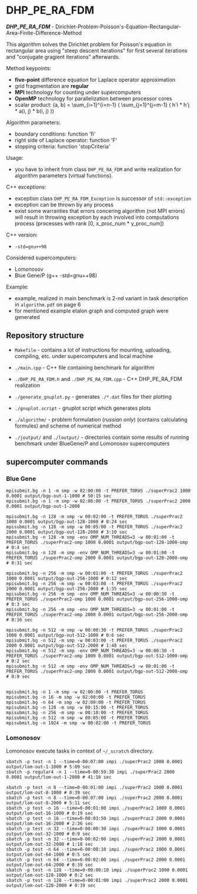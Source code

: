 # DHP_PE_RA_FDM

***DHP_PE_RA_FDM*** - Dirichlet-Problem-Poisson's-Equation-Rectangular-Area-Finite-Difference-Method

This algorithm solves the Dirichlet problem for Poisson's equation in rectangular area using "steep descent iterations" for first several iterations and "conjugate gragient iterations" afterwards.

Method keypoints:

- **five-point** difference equation for Laplace operator approximation
- grid fragmentation are **regular**
- **MPI** technology for counting under supercomputers
- **OpenMP** technology for parallelization between processor cores
- scalar product: (a, b) = \sum_{i=1}^{i=n-1} ( \sum_{j=1}^{j=m-1} ( h'i * h'j * a(i, j) * b(i, j) ))

Algorithm parameters:

- boundary conditions: function 'fi'
- right side of Laplace operator: function 'F'
- stopping criteria: function 'stopCriteria'

Usage:

- you have to inherit from class `DHP_PE_RA_FDM` and write realization for algorithm parameters (virtual functions).

C++ exceptions:

- exception class `DHP_PE_RA_FDM_Exception` is successor of `std::exception`
- exception can be thrown by any process
- exist some warranties that errors concering algorithm (not MPI errors) will result in throwing exception by each involved into computations process (processes with rank [0, x_proc_num * y_proc_num])

C++ version:

- `-std=gnu++98`

Considered supercomputers:

- Lomonosov
- Blue Gene/P (g++ -std=gnu++98)

Example:

- example, realized in main benchmark is 2-nd variant in task description in `algorithm.pdf` on page 6
- for mentioned example etalon graph and computed graph were generated

## Repository structure

- `Makefile` - contains a lot of instructions for mounting, uploading, compiling, etc. under supercomputers and local machine

- `./main.cpp` - C++ file containing benchmark for algorithm
- `./DHP_PE_RA_FDM.h` and `./DHP_PE_RA_FDM.cpp` - C++ DHP_PE_RA_FDM realization

- `./generate_gnuplot.py` - generates `./*.dat` files for their plotting
- `./gnuplot.script` - gnuplot script which generates plots

- `./algorithm/` - problem formulation (*russian only*) (contains calculating formules) and scheme of numerical method
- `./joutput/` and `./loutput/` - directories contain some results of running benchmark under BlueGene/P and Lomonosov supercomputers

## supercomputer commands

### Blue Gene

```
mpisubmit.bg -n 1 -m smp -w 02:00:00 -t PREFER_TORUS ./superPrac2 1000 0.0001 output/bgp-out-1-1000 # 50:15 sec
mpisubmit.bg -n 1 -m smp -w 02:00:00 -t PREFER_TORUS ./superPrac2 2000 0.0001 output/bgp-out-1-2000

mpisubmit.bg -n 128 -m smp -w 00:02:00 -t PREFER_TORUS ./superPrac2 1000 0.0001 output/bgp-out-128-1000 # 0:24 sec
mpisubmit.bg -n 128 -m smp -w 00:05:00 -t PREFER_TORUS ./superPrac2 2000 0.0001 output/bgp-out-128-2000 # 3:10 sec
mpisubmit.bg -n 128 -m smp -env OMP_NUM_THREADS=3 -w 00:01:00 -t PREFER_TORUS ./superPrac2-omp 1000 0.0001 output/bgp-out-128-1000-omp # 0:4 sec
mpisubmit.bg -n 128 -m smp -env OMP_NUM_THREADS=3 -w 00:01:00 -t PREFER_TORUS ./superPrac2-omp 2000 0.0001 output/bgp-out-128-2000-omp # 0:31 sec

mpisubmit.bg -n 256 -m smp -w 00:01:00 -t PREFER_TORUS ./superPrac2 1000 0.0001 output/bgp-out-256-1000 # 0:12 sec
mpisubmit.bg -n 256 -m smp -w 00:03:00 -t PREFER_TORUS ./superPrac2 2000 0.0001 output/bgp-out-256-2000 # 1:35 sec
mpisubmit.bg -n 256 -m smp -env OMP_NUM_THREADS=3 -w 00:00:30 -t PREFER_TORUS ./superPrac2-omp 1000 0.0001 output/bgp-out-256-1000-omp # 0:3 sec
mpisubmit.bg -n 256 -m smp -env OMP_NUM_THREADS=3 -w 00:01:00 -t PREFER_TORUS ./superPrac2-omp 2000 0.0001 output/bgp-out-256-2000-omp # 0:16 sec

mpisubmit.bg -n 512 -m smp -w 00:00:30 -t PREFER_TORUS ./superPrac2 1000 0.0001 output/bgp-out-512-1000 # 0:6 sec
mpisubmit.bg -n 512 -m smp -w 00:03:00 -t PREFER_TORUS ./superPrac2 2000 0.0001 output/bgp-out-512-2000 # 1:48 sec
mpisubmit.bg -n 512 -m smp -env OMP_NUM_THREADS=3 -w 00:00:30 -t PREFER_TORUS ./superPrac2-omp 1000 0.0001 output/bgp-out-512-1000-omp # 0:2 sec
mpisubmit.bg -n 512 -m smp -env OMP_NUM_THREADS=3 -w 00:01:00 -t PREFER_TORUS ./superPrac2-omp 2000 0.0001 output/bgp-out-512-2000-omp # 0:9 sec


mpisubmit.bg -n 1 -m smp -w 02:00:00 -t PREFER_TORUS
mpisubmit.bg -n 16 -m smp -w 02:00:00 -t PREFER_TORUS
mpisubmit.bg -n 64 -m smp -w 02:00:00 -t PREFER_TORUS
mpisubmit.bg -n 128 -m smp -w 00:15:00 -t PREFER_TORUS
mpisubmit.bg -n 256 -m smp -w 00:10:00 -t PREFER_TORUS
mpisubmit.bg -n 512 -m smp -w 00:05:00 -t PREFER_TORUS
mpisubmit.bg -n 1024 -m smp -w 00:02:00 -t PREFER_TORUS
```

### Lomonosov

Lomonosov execute tasks in context of `~/_scratch` directory.

```
sbatch -p test -n 1 --time=0-00:07:00 impi ./superPrac2 1000 0.0001 output/lom-out-1-1000 # 5:09 sec
sbatch -p regular4 -n 1 --time=0-00:59:30 impi ./superPrac2 2000 0.0001 output/lom-out-1-2000 # 41:10 sec

sbatch -p test -n 8 --time=0-00:01:00 impi ./superPrac2 1000 0.0001 output/lom-out-8-1000 # 0:39 sec
sbatch -p test -n 8 --time=0-00:07:00 impi ./superPrac2 2000 0.0001 output/lom-out-8-2000 # 5:11 sec
sbatch -p test -n 16 --time=0-00:01:00 impi ./superPrac2 1000 0.0001 output/lom-out-16-1000 # 0:19 sec
sbatch -p test -n 16 --time=0-00:03:50 impi ./superPrac2 2000 0.0001 output/lom-out-16-2000 # 2:36 sec
sbatch -p test -n 32 --time=0-00:00:30 impi ./superPrac2 1000 0.0001 output/lom-out-32-1000 # 0:9 sec
sbatch -p test -n 32 --time=0-00:02:00 impi ./superPrac2 2000 0.0001 output/lom-out-32-2000 # 1:18 sec
sbatch -p test -n 64 --time=0-00:00:10 impi ./superPrac2 1000 0.0001 output/lom-out-64-1000 # 0:5 sec
sbatch -p test -n 64 --time=0-00:02:00 impi ./superPrac2 2000 0.0001 output/lom-out-64-2000 # 0:39 sec
sbatch -p test -n 128 --time=0-00:00:10 impi ./superPrac2 1000 0.0001 output/lom-out-128-1000 # 0:2 sec
sbatch -p test -n 128 --time=0-00:01:00 impi ./superPrac2 2000 0.0001 output/lom-out-128-2000 # 0:19 sec
```
